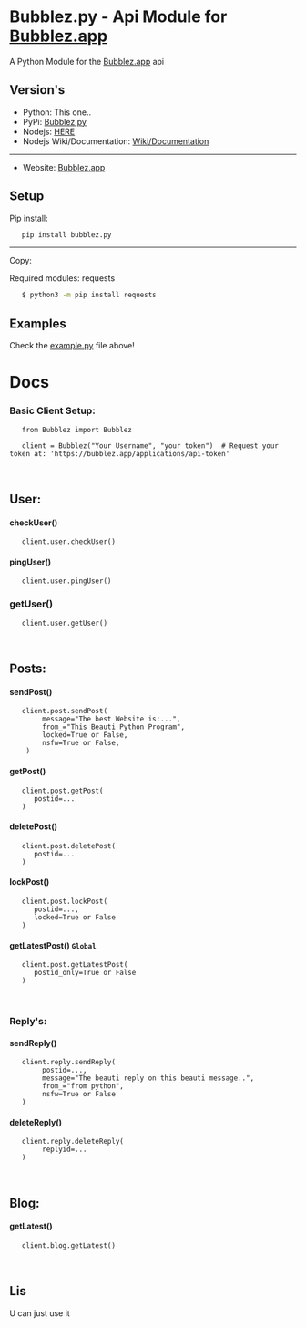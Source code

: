 # Bubblez.py - Api Module for [Bubblez.app](https://bubblez.app)
A Python Module for the [Bubblez.app](https://bubblez.app) api

## Version's 
- Python: This one..
- PyPi: [Bubblez.py](https://pypi.org/project/Bubblez.py/0.0.2.1/)
- Nodejs: [HERE](https://github.com/ProjectBubblez/bubblez.js)
- Nodejs Wiki/Documentation: [Wiki/Documentation](https://github.com/ProjectBubblez/bubblez.js/blob/master/DOCUMENTATION.md)
 ---- 
- Website: [Bubblez.app](https://bubblez.app)

## Setup

Pip install:
```bash
   pip install bubblez.py
```
 --- 
Copy: 

Required modules: requests
```bash 
   $ python3 -m pip install requests 
```


## Examples
Check the [example.py](examples.py) file above!


# Docs
### Basic Client Setup:
```python3
   from Bubblez import Bubblez 
   
   client = Bubblez("Your Username", "your token")  # Request your token at: 'https://bubblez.app/applications/api-token'
```

<br>

## User: 
#### checkUser()
```python3
   client.user.checkUser()
```


#### pingUser()
```python3
   client.user.pingUser()
```

### getUser()
```python3
   client.user.getUser()
```

<br>

## Posts:
#### sendPost()
```python3
   client.post.sendPost(
        message="The best Website is:...",
        from_="This Beauti Python Program",
        locked=True or False,
        nsfw=True or False,
    )
```

#### getPost()
```python3
   client.post.getPost(
      postid=...
   )
```

#### deletePost()
```python3
   client.post.deletePost(
      postid=...
   )
```

#### lockPost()
```python3
   client.post.lockPost(
      postid=..., 
      locked=True or False
   )
```

#### getLatestPost()   ``Global``
```python3
   client.post.getLatestPost(
      postid_only=True or False
   )
```

<br>

### Reply's: 
#### sendReply()
```python3
   client.reply.sendReply(
        postid=..., 
        message="The beauti reply on this beauti message..", 
        from_="from python", 
        nsfw=True or False
   )
```

#### deleteReply()
```python3
   client.reply.deleteReply(
        replyid=...
   )
```
   
<br>
   
## Blog:
#### getLatest()
```python3
   client.blog.getLatest()
```

<br>

## Lis
U can just use it

